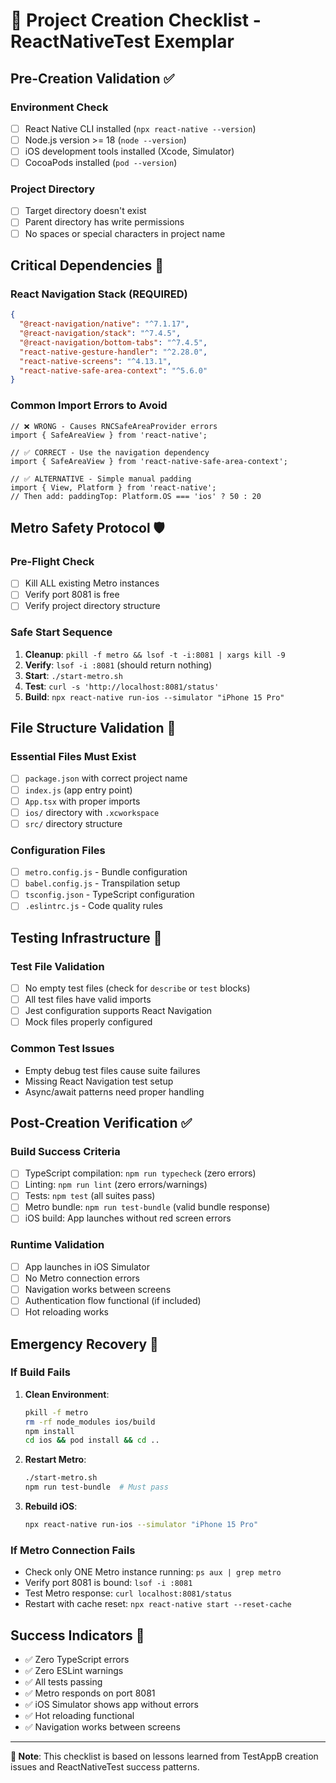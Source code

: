# 🎯 Project Creation Checklist - ReactNativeTest Exemplar

## **Pre-Creation Validation** ✅

### **Environment Check**
- [ ] React Native CLI installed (`npx react-native --version`)
- [ ] Node.js version >= 18 (`node --version`)
- [ ] iOS development tools installed (Xcode, Simulator)
- [ ] CocoaPods installed (`pod --version`)

### **Project Directory**
- [ ] Target directory doesn't exist
- [ ] Parent directory has write permissions
- [ ] No spaces or special characters in project name

## **Critical Dependencies** 🔧

### **React Navigation Stack (REQUIRED)**
```json
{
  "@react-navigation/native": "^7.1.17",
  "@react-navigation/stack": "^7.4.5", 
  "@react-navigation/bottom-tabs": "^7.4.5",
  "react-native-gesture-handler": "^2.28.0",
  "react-native-screens": "^4.13.1",
  "react-native-safe-area-context": "^5.6.0"
}
```

### **Common Import Errors to Avoid**
```tsx
// ❌ WRONG - Causes RNCSafeAreaProvider errors
import { SafeAreaView } from 'react-native';

// ✅ CORRECT - Use the navigation dependency
import { SafeAreaView } from 'react-native-safe-area-context';

// ✅ ALTERNATIVE - Simple manual padding
import { View, Platform } from 'react-native';
// Then add: paddingTop: Platform.OS === 'ios' ? 50 : 20
```

## **Metro Safety Protocol** 🛡️

### **Pre-Flight Check**
- [ ] Kill ALL existing Metro instances
- [ ] Verify port 8081 is free
- [ ] Verify project directory structure

### **Safe Start Sequence**
1. **Cleanup**: `pkill -f metro && lsof -t -i:8081 | xargs kill -9`
2. **Verify**: `lsof -i :8081` (should return nothing)
3. **Start**: `./start-metro.sh`
4. **Test**: `curl -s 'http://localhost:8081/status'`
5. **Build**: `npx react-native run-ios --simulator "iPhone 15 Pro"`

## **File Structure Validation** 📁

### **Essential Files Must Exist**
- [ ] `package.json` with correct project name
- [ ] `index.js` (app entry point)
- [ ] `App.tsx` with proper imports
- [ ] `ios/` directory with `.xcworkspace`
- [ ] `src/` directory structure

### **Configuration Files**
- [ ] `metro.config.js` - Bundle configuration
- [ ] `babel.config.js` - Transpilation setup
- [ ] `tsconfig.json` - TypeScript configuration
- [ ] `.eslintrc.js` - Code quality rules

## **Testing Infrastructure** 🧪

### **Test File Validation**
- [ ] No empty test files (check for `describe` or `test` blocks)
- [ ] All test files have valid imports
- [ ] Jest configuration supports React Navigation
- [ ] Mock files properly configured

### **Common Test Issues**
- Empty debug test files cause suite failures
- Missing React Navigation test setup
- Async/await patterns need proper handling

## **Post-Creation Verification** ✅

### **Build Success Criteria**
- [ ] TypeScript compilation: `npm run typecheck` (zero errors)
- [ ] Linting: `npm run lint` (zero errors/warnings)
- [ ] Tests: `npm test` (all suites pass)
- [ ] Metro bundle: `npm run test-bundle` (valid bundle response)
- [ ] iOS build: App launches without red screen errors

### **Runtime Validation**
- [ ] App launches in iOS Simulator
- [ ] No Metro connection errors
- [ ] Navigation works between screens
- [ ] Authentication flow functional (if included)
- [ ] Hot reloading works

## **Emergency Recovery** 🚨

### **If Build Fails**
1. **Clean Environment**:
   ```bash
   pkill -f metro
   rm -rf node_modules ios/build
   npm install
   cd ios && pod install && cd ..
   ```

2. **Restart Metro**:
   ```bash
   ./start-metro.sh
   npm run test-bundle  # Must pass
   ```

3. **Rebuild iOS**:
   ```bash
   npx react-native run-ios --simulator "iPhone 15 Pro"
   ```

### **If Metro Connection Fails**
- Check only ONE Metro instance running: `ps aux | grep metro`
- Verify port 8081 is bound: `lsof -i :8081`
- Test Metro response: `curl localhost:8081/status`
- Restart with cache reset: `npx react-native start --reset-cache`

## **Success Indicators** 🎉

- ✅ Zero TypeScript errors
- ✅ Zero ESLint warnings  
- ✅ All tests passing
- ✅ Metro responds on port 8081
- ✅ iOS Simulator shows app without errors
- ✅ Hot reloading functional
- ✅ Navigation works between screens

---

**📝 Note**: This checklist is based on lessons learned from TestAppB creation issues and ReactNativeTest success patterns.
